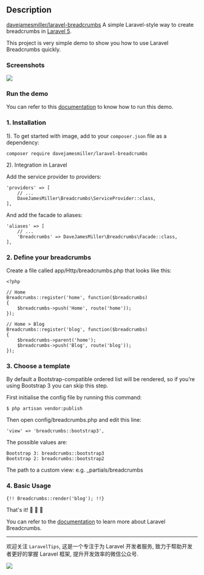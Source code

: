 ## Description
[davejamesmiller/laravel-breadcrumbs](https://github.com/davejamesmiller/laravel-breadcrumbs) A simple Laravel-style way to create breadcrumbs in [Laravel 5](http://laravel.com/).

This project is very simple demo to show you how to use Laravel Breadcrumbs quickly.

### Screenshots

![](http://ww2.sinaimg.cn/large/a83e453cjw1f27pjuv9nbj21kw0r2jus.jpg)

### Run the demo

You can refer to this [documentation](https://github.com/Aufree/laravel-packages-top100/blob/master/how-to-run-a-laravel-project.md) to know how to run this demo.

### 1. Installation

1). To get started with image, add to your `composer.json` file as a dependency:

```
composer require davejamesmiller/laravel-breadcrumbs
```

2). Integration in Laravel

Add the service provider to providers:

```
'providers' => [
    // ...
    DaveJamesMiller\Breadcrumbs\ServiceProvider::class,
],
```

And add the facade to aliases:

```
'aliases' => [
    // ...
    'Breadcrumbs' => DaveJamesMiller\Breadcrumbs\Facade::class,
],
```

### 2. Define your breadcrumbs
Create a file called app/Http/breadcrumbs.php that looks like this:

```
<?php

// Home
Breadcrumbs::register('home', function($breadcrumbs)
{
    $breadcrumbs->push('Home', route('home'));
});

// Home > Blog
Breadcrumbs::register('blog', function($breadcrumbs)
{
    $breadcrumbs->parent('home');
    $breadcrumbs->push('Blog', route('blog'));
});
```

### 3. Choose a template
By default a Bootstrap-compatible ordered list will be rendered, so if you’re using Bootstrap 3 you can skip this step.

First initialise the config file by running this command:

```
$ php artisan vendor:publish
```

Then open config/breadcrumbs.php and edit this line:

```
'view' => 'breadcrumbs::bootstrap3',
```

The possible values are:

```
Bootstrap 3: breadcrumbs::bootstrap3
Bootstrap 2: breadcrumbs::bootstrap2
```

The path to a custom view: e.g. _partials/breadcrumbs

### 4. Basic Usage
```
{!! Breadcrumbs::render('blog'); !!}
```

That's it! :beers: :beers: :beers:

You can refer to the [documentation](http://laravel-breadcrumbs.davejamesmiller.com/en/latest/start.html) to learn more about Laravel Breadcrumbs.

---

欢迎关注 `LaravelTips`, 这是一个专注于为 Laravel 开发者服务, 致力于帮助开发者更好的掌握 Laravel 框架, 提升开发效率的微信公众号.

![](http://ww4.sinaimg.cn/large/76dc7f1bjw1f23moqj4qzj20by0bywfa.jpg)
